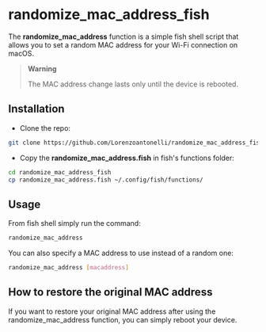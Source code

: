# randomize_mac_address_fish
The **randomize_mac_address** function is a simple fish shell script that allows you to set a random MAC address for your Wi-Fi connection on macOS.

> **Warning**
> 
> The MAC address change lasts only until the device is rebooted.


## Installation
* Clone the repo:
```bash
git clone https://github.com/Lorenzoantonelli/randomize_mac_address_fish.git
```
 * Copy the **randomize_mac_address.fish** in fish's functions folder:
```bash
cd randomize_mac_address_fish
cp randomize_mac_address.fish ~/.config/fish/functions/
```
  
## Usage
From fish shell simply run the command:
```bash
randomize_mac_address
```

You can also specify a MAC address to use instead of a random one:
```bash
randomize_mac_address [macaddress]
```



## How to restore the original MAC address
If you want to restore your original MAC address after using the randomize_mac_address function, you can simply reboot your device.
